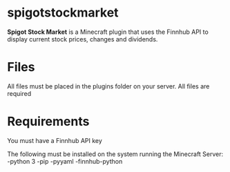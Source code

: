 # spigotstockmarket
**Spigot Stock Market** is a Minecraft plugin that uses the Finnhub API to display current stock prices, changes and dividends.

# Files

All files must be placed in the plugins folder on your server. All files are required

# Requirements

You must have a Finnhub API key

The following must be installed on the system running the Minecraft Server:
-python 3
-pip
-pyyaml
-finnhub-python
